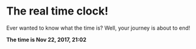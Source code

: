 # The real time clock!

Ever wanted to know what the time is? Well, your journey is about to end!

**The time is Nov 22, 2017, 21:02**